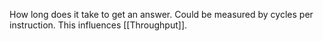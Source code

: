 How long does it take to get an answer. Could be measured by cycles per instruction. This influences [[Throughput]].
